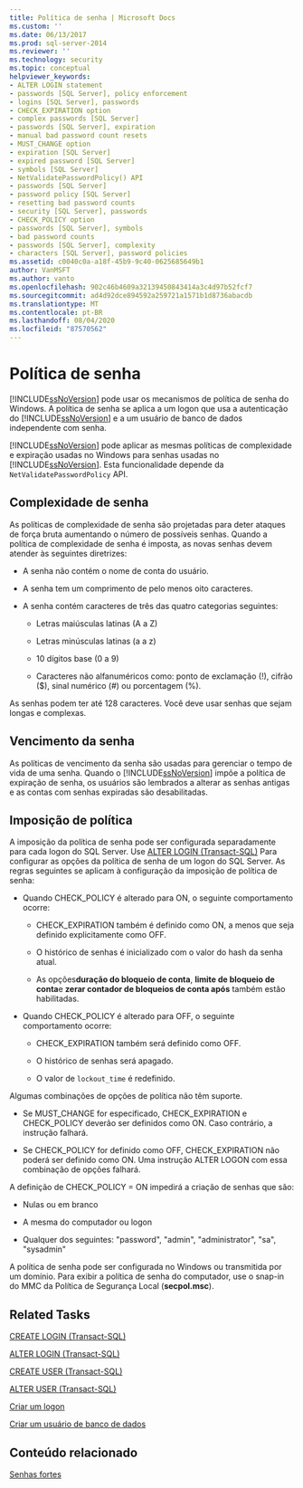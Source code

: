 ```yaml
---
title: Política de senha | Microsoft Docs
ms.custom: ''
ms.date: 06/13/2017
ms.prod: sql-server-2014
ms.reviewer: ''
ms.technology: security
ms.topic: conceptual
helpviewer_keywords:
- ALTER LOGIN statement
- passwords [SQL Server], policy enforcement
- logins [SQL Server], passwords
- CHECK_EXPIRATION option
- complex passwords [SQL Server]
- passwords [SQL Server], expiration
- manual bad password count resets
- MUST_CHANGE option
- expiration [SQL Server]
- expired password [SQL Server]
- symbols [SQL Server]
- NetValidatePasswordPolicy() API
- passwords [SQL Server]
- password policy [SQL Server]
- resetting bad password counts
- security [SQL Server], passwords
- CHECK_POLICY option
- passwords [SQL Server], symbols
- bad password counts
- passwords [SQL Server], complexity
- characters [SQL Server], password policies
ms.assetid: c0040c0a-a18f-45b9-9c40-0625685649b1
author: VanMSFT
ms.author: vanto
ms.openlocfilehash: 902c46b4609a32139450843414a3c4d97b52fcf7
ms.sourcegitcommit: ad4d92dce894592a259721a1571b1d8736abacdb
ms.translationtype: MT
ms.contentlocale: pt-BR
ms.lasthandoff: 08/04/2020
ms.locfileid: "87570562"
---
```

# <a name="password-policy"></a>Política de senha
  [!INCLUDE[ssNoVersion](../../includes/ssnoversion-md.md)] pode usar os mecanismos de política de senha do Windows. A política de senha se aplica a um logon que usa a autenticação do [!INCLUDE[ssNoVersion](../../includes/ssnoversion-md.md)] e a um usuário de banco de dados independente com senha.  
  
 [!INCLUDE[ssNoVersion](../../includes/ssnoversion-md.md)] pode aplicar as mesmas políticas de complexidade e expiração usadas no Windows para senhas usadas no [!INCLUDE[ssNoVersion](../../includes/ssnoversion-md.md)]. Esta funcionalidade depende da `NetValidatePasswordPolicy` API.  
  
## <a name="password-complexity"></a>Complexidade de senha  
 As políticas de complexidade de senha são projetadas para deter ataques de força bruta aumentando o número de possíveis senhas. Quando a política de complexidade de senha é imposta, as novas senhas devem atender às seguintes diretrizes:  
  
-   A senha não contém o nome de conta do usuário.  
  
-   A senha tem um comprimento de pelo menos oito caracteres.  
  
-   A senha contém caracteres de três das quatro categorias seguintes:  
  
    -   Letras maiúsculas latinas (A a Z)  
  
    -   Letras minúsculas latinas (a a z)  
  
    -   10 dígitos base (0 a 9)  
  
    -   Caracteres não alfanuméricos como: ponto de exclamação (!), cifrão ($), sinal numérico (#) ou porcentagem (%).  
  
 As senhas podem ter até 128 caracteres. Você deve usar senhas que sejam longas e complexas.  
  
## <a name="password-expiration"></a>Vencimento da senha  
 As políticas de vencimento da senha são usadas para gerenciar o tempo de vida de uma senha. Quando o [!INCLUDE[ssNoVersion](../../includes/ssnoversion-md.md)] impõe a política de expiração de senha, os usuários são lembrados a alterar as senhas antigas e as contas com senhas expiradas são desabilitadas.  
  
## <a name="policy-enforcement"></a>Imposição de política  
 A imposição da política de senha pode ser configurada separadamente para cada logon do SQL Server. Use [ALTER LOGIN &#40;Transact-SQL&#41;](/sql/t-sql/statements/alter-login-transact-sql) Para configurar as opções da política de senha de um logon do SQL Server. As regras seguintes se aplicam à configuração da imposição de política de senha:  
  
-   Quando CHECK_POLICY é alterado para ON, o seguinte comportamento ocorre:  
  
    -   CHECK_EXPIRATION também é definido como ON, a menos que seja definido explicitamente como OFF.  
  
    -   O histórico de senhas é inicializado com o valor do hash da senha atual.  
  
    -   As opções**duração do bloqueio de conta**, **limite de bloqueio de conta**e **zerar contador de bloqueios de conta após** também estão habilitadas.  
  
-   Quando CHECK_POLICY é alterado para OFF, o seguinte comportamento ocorre:  
  
    -   CHECK_EXPIRATION também será definido como OFF.  
  
    -   O histórico de senhas será apagado.  
  
    -   O valor de `lockout_time` é redefinido.  
  
 Algumas combinações de opções de política não têm suporte.  
  
-   Se MUST_CHANGE for especificado, CHECK_EXPIRATION e CHECK_POLICY deverão ser definidos como ON. Caso contrário, a instrução falhará.  
  
-   Se CHECK_POLICY for definido como OFF, CHECK_EXPIRATION não poderá ser definido como ON. Uma instrução ALTER LOGON com essa combinação de opções falhará.  
  
 A definição de CHECK_POLICY = ON impedirá a criação de senhas que são:  
  
-   Nulas ou em branco  
  
-   A mesma do computador ou logon  
  
-   Qualquer dos seguintes: "password", "admin", "administrator", "sa", "sysadmin"  
  
 A política de senha pode ser configurada no Windows ou transmitida por um domínio. Para exibir a política de senha do computador, use o snap-in do MMC da Política de Segurança Local (**secpol.msc**).  
  
## <a name="related-tasks"></a>Related Tasks  
 [CREATE LOGIN &#40;Transact-SQL&#41;](/sql/t-sql/statements/create-login-transact-sql)  
  
 [ALTER LOGIN &#40;Transact-SQL&#41;](/sql/t-sql/statements/alter-login-transact-sql)  
  
 [CREATE USER &#40;Transact-SQL&#41;](/sql/t-sql/statements/create-user-transact-sql)  
  
 [ALTER USER &#40;Transact-SQL&#41;](/sql/t-sql/statements/alter-user-transact-sql)  
  
 [Criar um logon](authentication-access/create-a-login.md)  
  
 [Criar um usuário de banco de dados](authentication-access/create-a-database-user.md)  
  
## <a name="related-content"></a>Conteúdo relacionado  
 [Senhas fortes](strong-passwords.md)  
  
  
